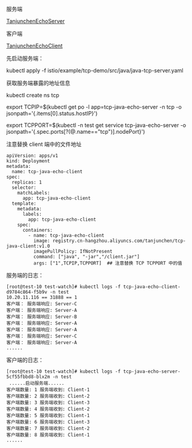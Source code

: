 服务端

[TanjunchenEchoServer](https://github.com/tanjunchen/TanjunchenEchoServer)

客户端

[TanjunchenEchoClient](https://github.com/tanjunchen/TanjunchenEchoClient)

先启动服务端：

kubectl apply -f istio/example/tcp-demo/src/java/java-tcp-server.yaml

获取服务端暴露的地址信息

kubectl create ns tcp

export TCPIP=$(kubectl get po -l app=tcp-java-echo-server -n tcp -o jsonpath='{.items[0].status.hostIP}')

export TCPPORT=$(kubectl -n test get service tcp-java-echo-server  -o jsonpath='{.spec.ports[?(@.name=="tcp")].nodePort}')

注意替换 client 端中的文件地址

```
apiVersion: apps/v1
kind: Deployment
metadata:
  name: tcp-java-echo-client
spec:
  replicas: 1
  selector:
    matchLabels:
      app: tcp-java-echo-client
  template:
    metadata:
      labels:
        app: tcp-java-echo-client
    spec:
      containers:
        - name: tcp-java-echo-client
          image: registry.cn-hangzhou.aliyuncs.com/tanjunchen/tcp-java-client:v1.0
          imagePullPolicy: IfNotPresent
          command: ["java", "-jar","/client.jar"]
          args: ["1",TCPIP,TCPPORT]  ## 注意替换 TCP TCPPORT 中的值
```

服务端的日志：

```
[root@test-10 test-watch]# kubectl logs -f tcp-java-echo-client-d9784c864-f5b9v -n test
10.20.11.116 == 31888 == 1
客户端： 服务端响应: Server-C
客户端： 服务端响应: Server-A
客户端： 服务端响应: Server-B
客户端： 服务端响应: Server-A
客户端： 服务端响应: Server-A
客户端： 服务端响应: Server-C
客户端： 服务端响应: Server-A
......
```

客户端的日志：

```
[root@test-10 test-watch]# kubectl logs -f tcp-java-echo-server-5cf55fbbd8-blx2m -n test
 ......启动服务端...... 
客户端数量: 1 服务端收到: Client-1
客户端数量: 2 服务端收到: Client-2
客户端数量: 3 服务端收到: Client-3
客户端数量: 4 服务端收到: Client-2
客户端数量: 5 服务端收到: Client-1
客户端数量: 6 服务端收到: Client-3
客户端数量: 7 服务端收到: Client-2
客户端数量: 8 服务端收到: Client-1
......
```

